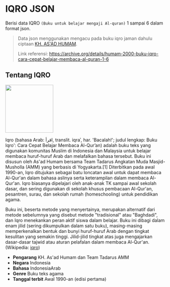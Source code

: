 # IQRO JSON
Berisi data IQRO `(Buku untuk belajar mengaji Al-quran)` 1 sampai 6 dalam format json.

> Data json menggunakan mengacu pada buku iqro jaman dahulu ciptaan [KH. AS'AD HUMAM](https://id.wikipedia.org/wiki/As%27ad_Humam).
> 
> Link referensi: https://archive.org/details/humam-2000-buku-iqro-cara-cepat-belajar-membaca-al-quran-1-6

## Tentang IQRO
<img src="https://upload.wikimedia.org/wikipedia/id/7/7a/Cover_of_Iqro.jpg" height="150" />

Iqro (bahasa Arab: اقرأ, translit. iqraʾ, har. 'Bacalah!'; judul lengkap: Buku Iqro': Cara Cepat Belajar Membaca Al-Qur’an) adalah buku teks yang digunakan komunitas Muslim di Indonesia dan Malaysia untuk belajar membaca huruf-huruf Arab dan melafalkan bahasa tersebut. Buku ini disusun oleh As'ad Humam bersama Team Tadarus Angkatan Muda Masjid-Musholla (AMM) yang berbasis di Yogyakarta.[1] Diterbitkan pada awal 1990-an, Iqro ditujukan sebagai batu loncatan awal untuk dapat membaca Al-Qur'an dalam bahasa aslinya serta keterampilan dalam membaca Al-Qur'an. Iqro biasanya dipelajari oleh anak-anak TK sampai awal sekolah dasar, dan sering digunakan di sekolah khusus pembacaan Al-Qur'an, pesantren, surau, dan sekolah rumah (homeschooling) untuk pendidikan agama.

Buku ini, beserta metode yang menyertainya, merupakan alternatif dari metode sebelumnya yang disebut metode "tradisional" atau "Baghdadi", dan Iqro menekankan peran aktif siswa dalam belajar. Buku ini dibagi dalam enam jilid (sering dikumpulkan dalam satu buku), masing-masing memperkenalkan bentuk dan bunyi huruf-huruf Arab dengan tingkat kesulitan yang semakin tinggi. Jilid-jilid tingkat atas juga mengajarkan dasar-dasar tajwid atau aturan pelafalan dalam membaca Al-Qur'an. (Wikipedia: [iqro](https://id.wikipedia.org/wiki/Iqro))

- **Pengarang**	KH. As'ad Humam dan Team Tadarus AMM
- **Negara**	Indonesia
- **Bahasa**	IndonesiaArab
- **Genre**	Buku teks agama
- **Tanggal terbit**	Awal 1990-an (edisi pertama)
